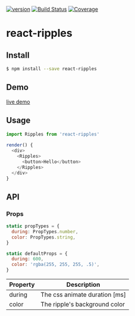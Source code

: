 [![version](https://img.shields.io/npm/v/react-ripples.svg?label=version)](https://www.npmjs.org/package/react-ripples) [![Build Status](https://img.shields.io/travis/rwu823/react-ripples.svg)](https://travis-ci.org/rwu823/react-ripples) [![Coverage](https://img.shields.io/coveralls/rwu823/react-ripples.svg)](https://coveralls.io/github/rwu823/react-ripples)
# react-ripples


## Install

```sh
$ npm install --save react-ripples
```



## Demo

[live demo](https://rwu823.github.io/react-ripples/demo)



## Usage

```javascript
import Ripples from 'react-ripples'
  
render() {
  <div>
	<Ripples>
      <button>Hello</button>
    </Ripples>
  </div>
}
```



## API

### Props

```javascript
static propTypes = {
  during: PropTypes.number,
  color: PropTypes.string,
}

static defaultProps = {
  during: 600,
  color: 'rgba(255, 255, 255, .5)',
}
```

| Property | Description                   |
| -------- | ----------------------------- |
| during   | The css animate duration [ms] |
| color    | The ripple's background color |

